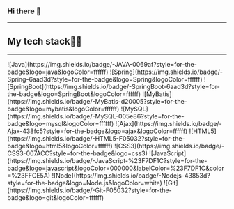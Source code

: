 ### Hi there 👋
<hr>

<!--
**seo5795/seo5795** is a ✨ _special_ ✨ repository because its `README.md` (this file) appears on your GitHub profile.

Here are some ideas to get you started:

- 🔭 I’m currently working on ...
- 🌱 I’m currently learning ...
- 👯 I’m looking to collaborate on ...
- 🤔 I’m looking for help with ...
- 💬 Ask me about ...
- 📫 How to reach me: ...
- 😄 Pronouns: ...
- ⚡ Fun fact: ...
-->
<h2>My tech stack👨‍💻</h2>
<hr>
![Java](https://img.shields.io/badge/-JAVA-0069af?style=for-the-badge&logo=java&logoColor=ffffff)
![Spring](https://img.shields.io/badge/-Spring-6aad3d?style=for-the-badge&logo=Spring&logoColor=ffffff)
![SpringBoot](https://img.shields.io/badge/-SpringBoot-6aad3d?style=for-the-badge&logo=SpringBoot&logoColor=ffffff)
![MyBatis](https://img.shields.io/badge/-MyBatis-d20005?style=for-the-badge&logo=mybatis&logoColor=ffffff)
![MySQL](https://img.shields.io/badge/-MySQL-005e86?style=for-the-badge&logo=mysql&logoColor=ffffff)
![Ajax](https://img.shields.io/badge/-Ajax-438fc5?style=for-the-badge&logo=ajax&logoColor=ffffff)
![HTML5](https://img.shields.io/badge/-HTML5-F05032?style=for-the-badge&logo=html5&logoColor=ffffff)
![CSS3](https://img.shields.io/badge/-CSS3-007ACC?style=for-the-badge&logo=css3)
![JavaScript](https://img.shields.io/badge/-JavaScript-%23F7DF1C?style=for-the-badge&logo=javascript&logoColor=000000&labelColor=%23F7DF1C&color=%23FFCE5A)
![Node](https://img.shields.io/badge/-Nodejs-43853d?style=for-the-badge&logo=Node.js&logoColor=white)
![Git](https://img.shields.io/badge/-Git-F05032?style=for-the-badge&logo=git&logoColor=ffffff)

